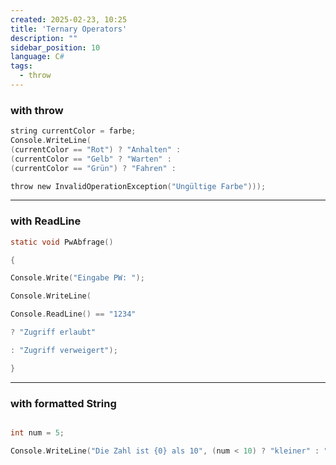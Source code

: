 ```yaml
---
created: 2025-02-23, 10:25
title: 'Ternary Operators'
description: ""
sidebar_position: 10
language: C#
tags:
  - throw
---
```

### with throw

```c
string currentColor = farbe;
Console.WriteLine(
(currentColor == "Rot") ? "Anhalten" :
(currentColor == "Gelb" ? "Warten" :
(currentColor == "Grün") ? "Fahren" :

throw new InvalidOperationException("Ungültige Farbe")));
```

---
### with ReadLine

```c
static void PwAbfrage()

{

Console.Write("Eingabe PW: ");

Console.WriteLine(

Console.ReadLine() == "1234"

? "Zugriff erlaubt"

: "Zugriff verweigert");

}

```

---

### with formatted String

```c

int num = 5;

Console.WriteLine("Die Zahl ist {0} als 10", (num < 10) ? "kleiner" : "größer");

```